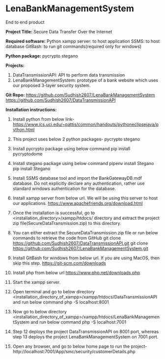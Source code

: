 # LenaBankManagementSystem
End to end product

**Project Title:** Secure Data Transfer Over the Internet

**Required software:**
Python
xampp server: to host application
SSMS: to host database
GitBash: to run git commands(required only for windows)

**Python package:**
pycrypto
stegano

**Projects:**
1. DataTransmissionAPI: API to perform data transmission
2. LenaBankManagementSystem: prototype of a bank website which uses our proposed 3-layer security system.

**Git Repo:**
https://github.com/Sudhish2607/LenaBankManagementSystem
https://github.com/Sudhish2607/DataTransmissionAPI

**Installation instructions:**
1. Install python from below link-
https://www.ics.uci.edu/~pattis/common/handouts/pythoneclipsejava/python.html
2. This project uses below 2 python packages-
	pycrypto
	stegano
3. Install pycrypto package using below command
pip install pycryptodome
4. Install stegano package using below command
pipenv install Stegano
pip install Stegano

5. Install SSMS database tool and import the BankGatewayDB.mdf database. Do not explicitly declare any authentication, rather use standard windows authentication for the database.
6. Install xampp server from below url. We will be using this server to host our applications.
https://www.apachefriends.org/download.html
7. Once the installation is successful, go to <installation_directory>/xampp/htdocs/ directory and extract the project zip file(SecureDataTransmission.zip) to this directory.
8. You can either extract the SecureDataTransmission.zip file or run below commands to retrieve the code from GitHub
git clone https://github.com/Sudhish2607/DataTransmissionAPI.git 
git clone https://github.com/Sudhish2607/LenaBankManagementSystem.git
9. Install GitBash for windows from below url. If you are using MacOS, then skip this step.
https://git-scm.com/downloads
10. Install php from below url
https://www.php.net/downloads.php
11. Start the xampp server.
12. Open terminal and go to below directory
<installation_directory_of_xampp>/xampp/htdocs/DataTransmissionAPI
and run below command
php -S localhost:8001
13. Now go to below directory
<installation_directory_of_xampp>/xampp/htdocs/LenaBankManagementSystem
and run below command
php -S localhost:7001
14. Step 12 deploys the project DataTransmissionAPI on 8001 port, whereas step 13 deploys the project LenaBankManagementSystem on 7001 port.
15. Open any browser, and go to below home page to run the project-
http://localhost:7001/App/smc/security/customerDetails.php
